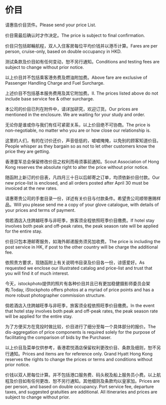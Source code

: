 # 价目

<p><span class="chinese">请惠告价目货件。</span><span class="english">Please send your price List.</span></p>

<p><span class="chinese">价目需最后确认时才作决定。</span><span class="english">The price is subject to final confirmation.</span></p>

<p><span class="chinese">价目只包括邮輪航程，双人入住客房每位平均价钱并以港币计算。</span><span class="english">Fares are per person, cruise-only, based on double occupancy in HKD.</span></p>

<p><span class="chinese">测试条款及价目如有任何变动，恕不另行通知。</span><span class="english">Conditions and testing fees are subject to change without prior notice.</span></p>

<p><span class="chinese">以上价目并不包括乘客港务费及燃油附加费。</span><span class="english">Above fare are exclusive of Passenger Handling Charge and Fuel Surcharge.</span></p>

<p><span class="chinese">上述价目不包括基本服务费用及其它附加费。</span><span class="english">II. The prices listed above do not include base service fee & other surcharge.</span></p>

<p><span class="chinese">本公司的价目已列在附件中，请详加研究，欢迎订货。</span><span class="english">Our prices are mentioned in the enclosure. We are waiting for your study and order.</span></p>

<p><span class="chinese">无论你是谁或你与我们有任可紧密关系，以上价目绝不可协商。</span><span class="english">The price is non-negotiable, no matter who you are or how close our relationship is.</span></p>

<p><span class="chinese">这里的人们，有的在讨价还价，声音低低的，嘘嘘掩掩，以免别的顾客知道价目。</span><span class="english">People whisper as they bargain so as not to let other customers know the price they are getting.</span></p>

<p><span class="chinese">香港童军总会保留修改价目之权利而毋须事前通知。</span><span class="english">Scout Association of Hong Kong reserves the absolute right to alter the price without prior notice.</span></p>

<p><span class="chinese">随函附上新订的价目表，凡四月三十日以后邮寄之订单，均须依新价目付款。</span><span class="english">Our new price-list is enclosed, and all orders posted after April 30 must be invoiced at the new rates.</span></p>

<p><span class="chinese">请惠寄贵公司的手套目录一份，详述有关价目与付款条件。希望贵公司顺带惠赐样品。</span><span class="english">Will you please send me a copy of your glove catalogue, with details of your prices and terms of payment.</span></p>

<p><span class="chinese">倘若酒店入住跨越旺季与非旺季，旅客须全程依照旺季价目缴费。</span><span class="english">If hotel stay involves both peak and off-peak rates, the peak season rate will be applied for the entire stay.</span></p>

<p><span class="chinese">价目只包本港邮寄服务，如海外邮递服务须另加收费。</span><span class="english">The price is including the post service in HK, if post to the other country will be charge the additional fee.</span></p>

<p><span class="chinese">依照贵方要求，现随函附上有关说明书目录及价目各一份，谅感爱好。</span><span class="english">As requested we enclose our illustrated catalog and price-list and trust that you will find it of much interest.</span></p>

<p><span class="chinese">今天，istockphoto提供的照片有各种价目并且已有更加稳健摄影师委员会架构.</span><span class="english">Today, iStockphoto offers photos at a myriad of price points and has a more robust photographer commission structure.</span></p>

<p><span class="chinese">倘若酒店入住跨越旺季与非旺季，旅客须全程依照旺季价目缴费。</span><span class="english">In the event that hotel stay involves both peak and off-peak rates, the peak season rate will be applied for the entire stay.</span></p>

<p><span class="chinese">为了方便买方在竞投时做比较，价目进行了细分至每一个具体部分的报价。</span><span class="english">The dis-aggregation of price components is required solely for the purpose of facilitating the comparison of bids by the Purchaser.</span></p>

<p><span class="chinese">以上价目及菜单仅供参考，香港君悦酒店保留权利更改价目、条款及细则，恕不另行通知。</span><span class="english">Prices and items are for reference only. Grand Hyatt Hong Kong reserves the rights to change the prices or terms and conditions without prior notice.</span></p>

<p><span class="chinese">价钱以双人房每位计算。并不包括港口服务费、码头税及船上服务员小费。以上航程及价目如有任何更改、恕不另行通知。其他细则及条款均以皇家加。</span><span class="english">Prices are per person, and based on double occupancy. Port service fee, departure taxes, and suggested gratuities are additional. All itineraries and prices are subject to change without prior.</span></p>

